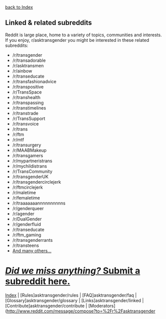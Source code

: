 [back to Index](https://github.com/MissTeapot/LGBT-Wikis/blob/main/github_wiki/asktransgender/index.md)

## Linked &amp; related subreddits

Reddit is large place, home to a variety of topics, communities and interests. If you enjoy, r/asktransgender you might be interested in these related subreddits:

- /r/transgender  
- /r/transadorable
- /r/asktransmen 
- /r/ainbow  
- /r/transeducate  
- /r/transfashionadvice  
- /r/transpositive  
- /r/TransSpace
- /r/transhealth  
- /r/transpassing 
- /r/transtimelines
- /r/transtrade   
- /r/TransSupport  
- /r/transvoice  
- /r/trans
- /r/ftm  
- /r/mtf  
- /r/transurgery
- /r/MAABMakeup 
- /r/transgamers  
- /r/mypartneristrans
- /r/mychildistrans
- /r/TransCommunity
- /r/transgenderUK  
- /r/transgendercirclejerk 
- /r/ftmcirclejerk
- /r/maletime
- /r/femaletime
- /r/traaaaaaannnnnnnnnns
- /r/genderqueer
- /r/agender
- /r/DualGender 
- /r/genderfluid
- /r/transeducate
- /r/ftm_gaming
- /r/transgenderrants
- /r/transteens
- [And many others...](http://www.reddit.com/r/TGDisc+TheTransphobiaSquad+genderqueer+mypartneristrans+tgposttransition+transurgery+transtrade+tranarchism+actuallesbians+queer+bisexual+asexuality+gay+TwoXChromosomes+queertransmen+OneY+bisexuality+TGmedia+TransHack+crossdressing+trans+AmIASexyQueer+transpassing+transgamers+samesexparent+TransChallenges+dualgender+androgyny+genderqueer+DualGender+ainbow+TransSpace+lgbt+TransphobiaProject+transfashionadvice+GenderEgalitarian+transpositive+transvoice+transgender_storytime+transprogress+shittytransgender+TransSupport+transranting+transhealth+queercraft+sexology+TransphobiaProject)

# [*Did we miss anything?* Submit a subreddit here.](http://www.reddit.com/message/compose?to=%2Fr%2Fasktransgender)

[Index](https://github.com/MissTeapot/LGBT-Wikis/blob/main/github_wiki/asktransgender/index.md) | [Rules]asktransgender/rules | [FAQ]asktransgender/faq | [Glossary]asktransgender/glossary | [Links]asktransgender/linked | [Contribute]asktransgender/contribute | [Moderators](http://www.reddit.com/message/compose?to=%2Fr%2Fasktransgender